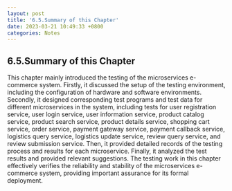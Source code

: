 ```yaml
---
layout: post
title: '6.5.Summary of this Chapter'
date: 2023-03-21 10:49:33 +0800
categories: Notes
---
```


## 6.5.Summary of this Chapter

This chapter mainly introduced the testing of the microservices e-commerce system. Firstly, it discussed the setup of the testing environment, including the configuration of hardware and software environments. Secondly, it designed corresponding test programs and test data for different microservices in the system, including tests for user registration service, user login service, user information service, product catalog service, product search service, product details service, shopping cart service, order service, payment gateway service, payment callback service, logistics query service, logistics update service, review query service, and review submission service. Then, it provided detailed records of the testing process and results for each microservice. Finally, it analyzed the test results and provided relevant suggestions. The testing work in this chapter effectively verifies the reliability and stability of the microservices e-commerce system, providing important assurance for its formal deployment.
